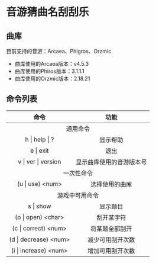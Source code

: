 # 音游猜曲名刮刮乐

## 曲库

目前支持的音游：Arcaea、Phigros、Orzmic

- 曲库使用的Arcaea版本：v4.5.3
- 曲库使用的Phiros版本：3.1.1.1
- 曲库使用的Orzmic版本：2.18.21

## 命令列表

<table>
<thead align="center">
  <tr>
    <th>命令</th>
    <th>功能</th>
  </tr>
</thead>
<tbody align="center">
  <tr>
    <td colspan="2">通用命令</td>
  </tr>
  <tr>
    <td>h | help | ?</td>
    <td>显示帮助</td>
  </tr>
  <tr>
    <td>e | exit</td>
    <td>退出</td>
  </tr>
  <tr>
    <td>v | ver | version</td>
    <td>显示曲库使用的音游版本号</td>
  </tr>
  <tr>
    <td colspan="2">一次性命令</td>
  </tr>
  <tr>
    <td>(u | use) &lt;num&gt;</td>
    <td>选择使用的曲库</td>
  </tr>
  <tr>
    <td colspan="2">游戏中可用命令</td>
  </tr>
  <tr>
    <td>s | show</td>
    <td>显示题目</td>
  </tr>
  <tr>
    <td>(o | open) &lt;char&gt;</td>
    <td>刮开某字符</td>
  </tr>
  <tr>
    <td>(c | correct) &lt;num&gt;</td>
    <td>将某题全部刮开</td>
  </tr>
  <tr>
    <td>(d | decrease) &lt;num&gt;</td>
    <td>减少可用刮开次数</td>
  </tr>
  <tr>
    <td>(i | increase) &lt;num&gt;</td>
    <td>增加可用刮开次数</td>
  </tr>
</tbody>
</table>
